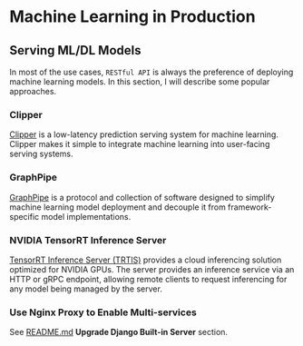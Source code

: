 # Machine Learning in Production
## Serving ML/DL Models
In most of the use cases, ``RESTful API`` is always the preference of deploying machine learning models. In this section, I will describe some popular approaches.


### Clipper
[Clipper](http://clipper.ai/) is a low-latency prediction serving system for machine learning. Clipper makes it simple to integrate machine learning into user-facing serving systems.


### GraphPipe
[GraphPipe](https://github.com/oracle/graphpipe) is a protocol and collection of software designed to simplify machine learning model deployment and decouple it from framework-specific model implementations.


### NVIDIA TensorRT Inference Server
[TensorRT Inference Server (TRTIS)](https://docs.nvidia.com/deeplearning/sdk/tensorrt-inference-server-guide/docs/index.html) provides a cloud inferencing solution optimized for NVIDIA GPUs. The server provides an inference service via an HTTP or gRPC endpoint, allowing remote clients to request inferencing for any model being managed by the server.


### Use Nginx Proxy to Enable Multi-services
See [README.md](README.md) __Upgrade Django Built-in Server__ section.
